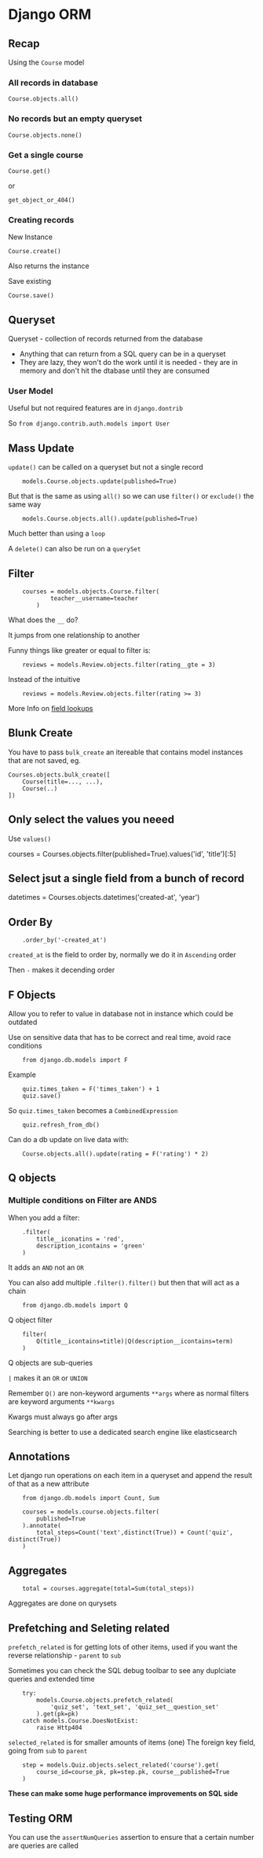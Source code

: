 # Django ORM

## Recap

Using the `Course` model

### All records in database

    Course.objects.all()

### No records but an empty queryset

    Course.objects.none()

### Get a single course

    Course.get()

or

    get_object_or_404()

### Creating records

New Instance

    Course.create()

Also returns the instance

Save existing

    Course.save()

## Queryset

Queryset - collection of records returned from the database

* Anything that can return from a SQL query can be in a queryset
* They are lazy, they won't do the work until it is needed - they are in memory and don't hit the dtabase until they are consumed

### User Model

Useful but not required features are in `django.dontrib`

So `from django.contrib.auth.models import User`

## Mass Update

`update()` can be called on a queryset but not a single record

        models.Course.objects.update(published=True)

But that is the same as using `all()` so we can use `filter()` or `exclude()` the same way

        models.Course.objects.all().update(published=True)

Much better than using a `loop`

A `delete()` can also be run on a `querySet`

## Filter

        courses = models.objects.Course.filter(
                teacher__username=teacher
            )

What does the `__` do?

It jumps from one relationship to another

Funny things like greater or equal to filter is:

        reviews = models.Review.objects.filter(rating__gte = 3)

Instead of the intuitive

        reviews = models.Review.objects.filter(rating >= 3)

More Info on [field lookups](https://docs.djangoproject.com/en/1.11/ref/models/querysets/#field-lookups)

## Blunk Create

You have to pass `bulk_create` an itereable that contains model instances that are not saved, eg.

    Courses.objects.bulk_create([
        Course(title=..., ...),
        Course(..)
    ])

## Only select the values you neeed

Use `values()`

courses = Courses.objects.filter(published=True).values('id', 'title')[:5]

## Select jsut a single field from a bunch of record

datetimes = Courses.objects.datetimes('created-at', 'year')

## Order By

        .order_by('-created_at')

`created_at` is the field to order by, normally we do it in `Ascending` order

Then `-` makes it decending order

## F Objects

Allow you to refer to value in database not in instance which could be outdated

Use on sensitive data that has to be correct and real time, avoid race conditions

        from django.db.models import F

Example

        quiz.times_taken = F('times_taken') + 1
        quiz.save()

So `quiz.times_taken` becomes a `CombinedExpression`

        quiz.refresh_from_db()

Can do a db update on live data with:

        Course.objects.all().update(rating = F('rating') * 2)

## Q objects

### Multiple conditions on Filter are ANDS

When you add a filter:

        .filter(
            title__iconatins = 'red',
            description_icontains = 'green'
        )

It adds an `AND` not an `OR`

You can also add multiple `.filter().filter()` but then that will act as a chain

        from django.db.models import Q

Q object filter 

        filter(
            Q(title__icontains=title)|Q(description__icontains=term)
        )

Q objects are sub-queries

`|` makes it an `OR` or `UNION`

Remember `Q()` are non-keyword arguments `**args` where as normal filters are keyword arguments `**kwargs`

Kwargs must always go after args

Searching is better to use a dedicated search engine like elasticsearch

## Annotations

Let django run operations on each item in a queryset and append the result of that as a new attribute

        from django.db.models import Count, Sum

        courses = models.course.objects.filter(
            published=True
        ).annotate(
            total_steps=Count('text',distinct(True)) + Count('quiz', distinct(True))
        )

## Aggregates

        total = courses.aggregate(total=Sum(total_steps))

Aggregates are done on qurysets

## Prefetching and Seleting related

`prefetch_related` is for getting lots of other items, used if you want the reverse relationship - `parent` to `sub`

Sometimes you can check the SQL debug toolbar to see any duplciate queries and extended time

        try:
            models.Course.objects.prefetch_related(
                'quiz_set', 'text_set', 'quiz_set__question_set'
            ).get(pk=pk)
        catch models.Course.DoesNotExist:
            raise Http404

`selected_related` is for smaller amounts of items (one)
The foreign key field, going from `sub` to `parent`

        step = models.Quiz.objects.select_related('course').get(
            course_id=course_pk, pk=step.pk, course__published=True
        )

**These can make some huge performance improvements on SQL side**

## Testing ORM

You can use the `assertNumQueries` assertion to ensure that a certain number are queries are called